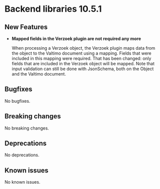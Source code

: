 # Backend libraries 10.5.1

## New Features

* **Mapped fields in the Verzoek plugin are not required any more**

  When processing a Verzoek object, the Verzoek plugin maps data from the object to the Valtimo document using a mapping.
  Fields that were included in this mapping were required. That has been changed: only fields that are included in the Verzoek object will be mapped.
  Note that input validation can still be done with JsonSchema, both on the Object and the Valtimo document.

## Bugfixes

No bugfixes.

## Breaking changes

No breaking changes.

## Deprecations

No deprecations.

## Known issues

No known issues.
